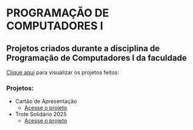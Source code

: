 # PROGRAMAÇÃO DE COMPUTADORES I
## Projetos criados durante a disciplina de Programação de Computadores I da faculdade

[Clique aqui](https://telinii.github.io/ProgComp1-23.04-/) para visualizar os projetos feitos:

### Projetos:
- Cartão de Apresentação
  - [Acesse o projeto](https://iccarvalho.github.io/ProgComp1/Cartao/index.html)
- Trote Solidário 2025
   - [Acesse o projeto](https://iccarvalho.github.io/ProgComp1/trote/index.html)
